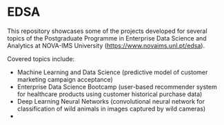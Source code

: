 # EDSA

This repository showcases some of the projects developed for several topics of the Postgraduate Programme in Enterprise Data Science and Analytics at NOVA-IMS University (https://www.novaims.unl.pt/edsa).

Covered topics include:

 - Machine Learning and Data Science (predictive model of customer marketing campaign acceptance)
 - Enterprise Data Science Bootcamp (user-based recommender system for healthcare products using customer historical purchase data) 
 - Deep Learning Neural Networks (convolutional neural network for classification of wild animals in images captured by wild cameras)
 - 
